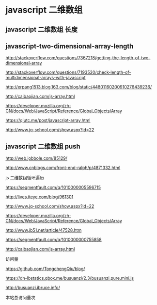 # javascript 二维数组




## javascript 二维数组 长度


## javascript-two-dimensional-array-length

http://stackoverflow.com/questions/7367218/getting-the-length-of-two-dimensional-array

http://stackoverflow.com/questions/7193530/check-length-of-multidimensional-arrays-with-javascript

http://erpang1513.blog.163.com/blog/static/44801160200910276439236/

http://caibaojian.com/js-array.html

https://developer.mozilla.org/zh-CN/docs/Web/JavaScript/Reference/Global_Objects/Array

https://qiutc.me/post/javascript-array.html

http://www.jq-school.com/show.aspx?id=22





## javascript 二维数组 push



http://web.jobbole.com/85129/

http://www.cnblogs.com/front-end-ralph/p/4871332.html


js 二维数组循环遍历

https://segmentfault.com/q/1010000005596715


http://lives.iteye.com/blog/961301



http://www.jq-school.com/show.aspx?id=22


https://developer.mozilla.org/zh-CN/docs/Web/JavaScript/Reference/Global_Objects/Array



http://www.jb51.net/article/47528.htm

https://segmentfault.com/q/1010000000755858

http://caibaojian.com/js-array.html




访问量


https://github.com/TongchengQiu/blog/


https://dn-lbstatics.qbox.me/busuanzi/2.3/busuanzi.pure.mini.js


http://busuanzi.ibruce.info/

<script async src="//dn-lbstatics.qbox.me/busuanzi/2.3/busuanzi.pure.mini.js"></script>

<span id="busuanzi_container_site_pv">本站总访问量<span id="busuanzi_value_site_pv"></span>次</span>


